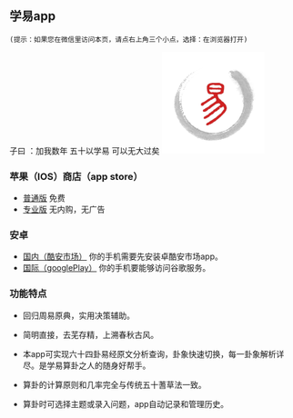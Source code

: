 ## 学易app

```
(提示：如果您在微信里访问本页，请点右上角三个小点，选择：在浏览器打开)

```

子曰 ：加我数年 五十以学易 可以无大过矣
![avatar](icon-60@3x.png)

### 苹果（IOS）商店（app store）
- [普通版](https://apps.apple.com/cn/app/学易/id1316867213) 免费
- [专业版](https://apps.apple.com/cn/app/学易-专业版/id1457421921) 无内购，无广告

### 安卓
- [国内（酷安市场）](https://www.coolapk.com/apk/168854) 你的手机需要先安装卓酷安市场app。
- [国际（googlePlay）](https://play.google.com/store/apps/details?id=me.suhe.yi) 你的手机要能够访问谷歌服务。

### 功能特点

- 回归周易原典，实用决策辅助。

- 简明直接，去芜存精，上溯春秋古风。

- 本app可实现六十四卦易经原文分析查询，卦象快速切换，每一卦象解析详尽。是学易算卦之人的随身好帮手。

- 算卦的计算原则和几率完全与传统五十蓍草法一致。

- 算卦时可选择主题或录入问题，app自动记录和管理历史。
